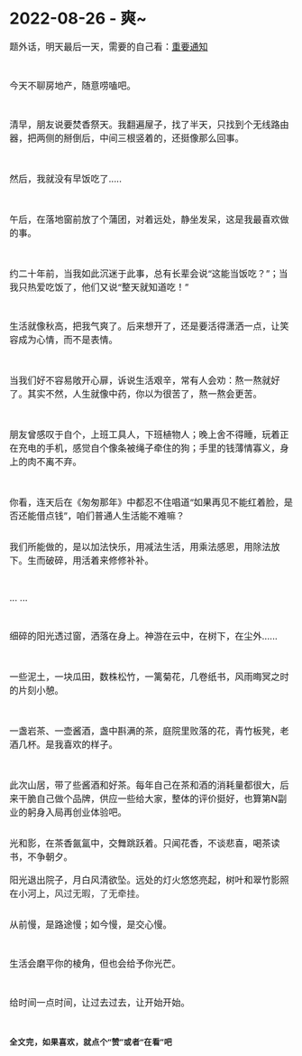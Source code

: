 # 2022-08-26 - 爽~

<p style="visibility: visible;"><span style="font-size: 16px; visibility: visible;">题外话，明天最后一天，需要的自己看：<a target="_blank" href="http://mp.weixin.qq.com/s?__biz=MzI1MzI4MDk5NA==&amp;mid=2247491272&amp;idx=2&amp;sn=f7d7a3cde24ef6b21f20bb693f762afd&amp;chksm=e9d78945dea00053eb9e8d38962803b4d58939040c9a844753b6d8ef0af858fdff88b666426d&amp;scene=21#wechat_redirect" textvalue="重要通知" linktype="text" imgurl="" imgdata="null" data-itemshowtype="0" tab="innerlink" data-linktype="2" style="visibility: visible;" hasload="1">重要通知</a><br style="visibility: visible;"></span></p><p style="visibility: visible;"><br style="visibility: visible;"></p><p style="visibility: visible;"><span style="font-size: 16px; visibility: visible;">今天不聊房地产，随意唠嗑吧。</span></p><p style="visibility: visible;"><br style="visibility: visible;"></p><p style="visibility: visible;"><span style="font-size: 16px; visibility: visible;">清早，朋友说要焚香祭天。我翻遍屋子，找了半天，只找到个无线路由器，把两侧的掰倒后，中间三根竖着的，还挺像那么回事。</span></p><p style="visibility: visible;"><span style="font-size: 16px; visibility: visible;"><br style="visibility: visible;"></span></p><p style="visibility: visible;"><span style="font-size: 16px; visibility: visible;">然后，我就没有早饭吃了.....</span></p><p style="visibility: visible;"><span style="font-size: 16px; visibility: visible;"><br style="visibility: visible;"></span></p><p style="visibility: visible;"><span style="font-size: 16px; visibility: visible;">午后，在落地窗前放了个蒲团，对着远处，静坐发呆，这是我最喜欢做的事。</span></p><p style="visibility: visible;"><span style="font-size: 16px; visibility: visible;"><br style="visibility: visible;"></span></p><p style="visibility: visible;"><span style="font-size: 16px; visibility: visible;">约二十年前，当我如此沉迷于此事，总有长辈会说“这能当饭吃？”；当我只热爱吃饭了，他们又说“整天就知道吃！”</span></p><p style="visibility: visible;"><br style="visibility: visible;"></p><p style="visibility: visible;"><span style="font-size: 16px; visibility: visible;">生活就像秋高，把我气爽了。后来想开了，还是要活得潇洒一点，让笑容成为心情，而不是表情。</span></p><p style="visibility: visible;"><span style="font-size: 16px; visibility: visible;"><br style="visibility: visible;"></span></p><p style="visibility: visible;"><span style="font-size: 16px; visibility: visible;">当我们好不容易敞开心扉，诉说生活艰辛，常有人会劝：熬一熬就好了。其实不然，人生就像中药，你以为很苦了，熬一熬会更苦。</span></p><p style="visibility: visible;"><span style="font-size: 16px; visibility: visible;"><br style="visibility: visible;"></span></p><p style="visibility: visible;"><span style="font-size: 16px; visibility: visible;">朋友曾感叹于自个，上班工具人，下班植物人；晚上舍不得睡，玩着正在充电的手机，感觉自个像条被绳子牵住的狗；手里的钱薄情寡义，身上的肉不离不弃。</span></p><p style="visibility: visible;"><span style="font-size: 16px; visibility: visible;"><br style="visibility: visible;"></span></p><p style="visibility: visible;"><span style="font-size: 16px; visibility: visible;">你看，连天后在《匆匆那年》中都忍不住唱道“如果再见不能红着脸，是否还能借点钱”，咱们普通人生活能不难嘛？</span></p><p style="margin: 0px; padding: 0px; clear: both; min-height: 1em; visibility: visible;"><br style="visibility: visible;"></p><p style="margin: 0px; padding: 0px; clear: both; min-height: 1em; visibility: visible;"><span style="font-size: 16px; visibility: visible;">我们所能做的，是以加法快乐，用减法生活，用乘法感恩，用除法放下。</span><span style="font-size: 16px; visibility: visible;">生而破碎，用活着来修修补补。</span></p><p style="visibility: visible;"><br style="visibility: visible;"></p><p style="visibility: visible;"><span style="font-size: 16px; visibility: visible;">... ...</span></p><p style="visibility: visible;"><br style="visibility: visible;"></p><p style="visibility: visible;"><span style="font-size: 16px; visibility: visible;">细碎的阳光透过窗，洒落在身上。神游在云中，在树下，在尘外......</span></p><p style="visibility: visible;"><span style="font-size: 16px; visibility: visible;"><br style="visibility: visible;"></span></p><p style="visibility: visible;"><span style="font-size: 16px; visibility: visible;">一些泥土，一块瓜田，数株松竹，一篱菊花，几卷纸书，风雨晦冥之时的片刻小憩。</span></p><p style="visibility: visible;"><span style="font-size: 16px; visibility: visible;"><br style="visibility: visible;"></span></p><p style="visibility: visible;"><span style="font-size: 16px; visibility: visible;">一盏</span><span style="font-size: 16px; visibility: visible;">岩茶、一壶酱酒，</span><span style="font-size: 16px; visibility: visible;">盏中斟满的</span><span style="font-size: 16px; visibility: visible;">茶，庭院里败落的花，</span><span style="font-size: 16px; visibility: visible;">青竹板凳，老酒几杯</span><span style="font-size: 16px; visibility: visible;">。</span><span style="font-size: 16px; visibility: visible;">是我</span><span style="font-size: 16px; visibility: visible;">喜欢</span><span style="font-size: 16px; visibility: visible;">的</span><span style="font-size: 16px; visibility: visible;">样子。</span></p><p style="visibility: visible;"><span style="font-size: 16px; visibility: visible;"><br style="visibility: visible;"></span></p><p style="visibility: visible;"><span style="font-size: 16px; visibility: visible;">此次山居，带了些酱酒和好茶。每年自己在茶和酒的消耗量都很大，后来干脆自己做个品牌，供应一些给大家，整体的评价挺好，也算第N副业的躬身入局再创业体验吧。</span></p><p style="margin: 0px; padding: 0px; clear: both; min-height: 1em; visibility: visible;"><br style="visibility: visible;"></p><p style="margin: 0px;padding: 0px;clear: both;min-height: 1em;"><span style="margin: 0px;padding: 0px;font-size: 16px;">光和影，在茶香氤氲中，交舞跳跃着。</span><span style="font-size: 16px;">只闻花香，不谈悲喜，喝茶读书，不争朝夕。<span style="margin: 0px;padding: 0px;color: rgb(51, 51, 51);font-family: mp-quote, -apple-system-font, BlinkMacSystemFont, &quot;Helvetica Neue&quot;, &quot;PingFang SC&quot;, &quot;Hiragino Sans GB&quot;, &quot;Microsoft YaHei UI&quot;, &quot;Microsoft YaHei&quot;, Arial, sans-serif;font-style: normal;font-variant-ligatures: normal;font-variant-caps: normal;font-weight: 400;letter-spacing: normal;orphans: 2;text-align: justify;text-indent: 0px;text-transform: none;widows: 2;word-spacing: 0px;-webkit-text-stroke-width: 0px;text-decoration-thickness: initial;text-decoration-style: initial;text-decoration-color: initial;float: none;display: inline !important;"></span></span></p><p style="margin: 0px;padding: 0px;clear: both;min-height: 1em;"><br style="margin: 0px;padding: 0px;color: rgb(51, 51, 51);font-family: mp-quote, -apple-system-font, BlinkMacSystemFont, &quot;Helvetica Neue&quot;, &quot;PingFang SC&quot;, &quot;Hiragino Sans GB&quot;, &quot;Microsoft YaHei UI&quot;, &quot;Microsoft YaHei&quot;, Arial, sans-serif;font-size: 17px;font-style: normal;font-variant-ligatures: normal;font-variant-caps: normal;font-weight: 400;letter-spacing: normal;orphans: 2;text-align: justify;text-indent: 0px;text-transform: none;white-space: normal;widows: 2;word-spacing: 0px;-webkit-text-stroke-width: 0px;text-decoration-thickness: initial;text-decoration-style: initial;text-decoration-color: initial;"></p><p style="margin: 0px;padding: 0px;clear: both;min-height: 1em;"><span style="margin: 0px;padding: 0px;font-size: 16px;">阳光退出院子，月白风清欲坠。远处的灯火悠悠亮起，树叶和翠竹影照在小河上，<span style="color: rgb(51, 51, 51);font-family: mp-quote, -apple-system-font, BlinkMacSystemFont, &quot;Helvetica Neue&quot;, &quot;PingFang SC&quot;, &quot;Hiragino Sans GB&quot;, &quot;Microsoft YaHei UI&quot;, &quot;Microsoft YaHei&quot;, Arial, sans-serif;font-size: 16px;font-style: normal;font-variant-ligatures: normal;font-variant-caps: normal;font-weight: 400;letter-spacing: normal;orphans: 2;text-align: justify;text-indent: 0px;text-transform: none;widows: 2;word-spacing: 0px;-webkit-text-stroke-width: 0px;text-decoration-thickness: initial;text-decoration-style: initial;text-decoration-color: initial;display: inline !important;float: none;">风过无暇，</span><span style="color: rgb(51, 51, 51);font-family: mp-quote, -apple-system-font, BlinkMacSystemFont, &quot;Helvetica Neue&quot;, &quot;PingFang SC&quot;, &quot;Hiragino Sans GB&quot;, &quot;Microsoft YaHei UI&quot;, &quot;Microsoft YaHei&quot;, Arial, sans-serif;font-size: 16px;font-style: normal;font-variant-ligatures: normal;font-variant-caps: normal;font-weight: 400;letter-spacing: normal;orphans: 2;text-align: justify;text-indent: 0px;text-transform: none;widows: 2;word-spacing: 0px;-webkit-text-stroke-width: 0px;text-decoration-thickness: initial;text-decoration-style: initial;text-decoration-color: initial;display: inline !important;float: none;">了无牵挂。</span></span></p><p style="margin: 0px;padding: 0px;clear: both;min-height: 1em;"><br></p><p><span style="font-size: 16px;">从前慢，是路途慢；如今慢，是交心慢。</span></p><p><br></p><p><span style="font-size: 16px;">生活会磨平你的棱角，但也会给予你光芒。</span></p><p><br></p><p><span style="font-size: 16px;">给时间一点时间，让过去过去，让开始开始。</span></p><p><span style="font-size: 16px;"><br></span></p><p><span style="font-size: 16px;"><strong style="margin: 0px;padding: 0px;outline: 0px;max-width: 100%;box-sizing: border-box !important;overflow-wrap: break-word !important;color: rgb(34, 34, 34);font-family: system-ui, -apple-system, BlinkMacSystemFont, &quot;Helvetica Neue&quot;, &quot;PingFang SC&quot;, &quot;Hiragino Sans GB&quot;, &quot;Microsoft YaHei UI&quot;, &quot;Microsoft YaHei&quot;, Arial, sans-serif;font-size: 17px;font-style: normal;font-variant-ligatures: normal;font-variant-caps: normal;letter-spacing: 0.544px;orphans: 2;text-align: justify;text-indent: 0px;text-transform: none;white-space: normal;widows: 2;word-spacing: 0px;-webkit-text-stroke-width: 0px;text-decoration-thickness: initial;text-decoration-style: initial;text-decoration-color: initial;background-color: rgb(255, 255, 255);"><span style="margin: 0px;padding: 0px;outline: 0px;max-width: 100%;box-sizing: border-box !important;overflow-wrap: break-word !important;font-size: 14px;">全文完，如果喜欢，就点个“赞”或者“在看”吧</span></strong></span></p>